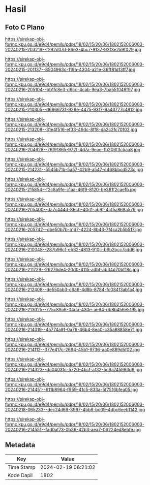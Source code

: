 # Hasil

## Foto C Plano

https://sirekap-obj-formc.kpu.go.id/e9d4/pemilu/pdpr/18/02/15/20/06/1802152006003-20240215-203218--f292d07d-86e3-4bc7-8137-93f3e259f029.jpg

https://sirekap-obj-formc.kpu.go.id/e9d4/pemilu/pdpr/18/02/15/20/06/1802152006003-20240215-201137--8504963c-119a-4304-a21e-36ff81d13ff7.jpg

https://sirekap-obj-formc.kpu.go.id/e9d4/pemilu/pdpr/18/02/15/20/06/1802152006003-20240216-205104--bb1fc8e3-d6cc-4cab-9ea3-7ba551046f97.jpg

https://sirekap-obj-formc.kpu.go.id/e9d4/pemilu/pdpr/18/02/15/20/06/1802152006003-20240215-210305--d6966731-928e-4475-93f7-9a43777c4812.jpg

https://sirekap-obj-formc.kpu.go.id/e9d4/pemilu/pdpr/18/02/15/20/06/1802152006003-20240215-213208--31e4f516-ef33-49dc-8ff8-da2c2fc70102.jpg

https://sirekap-obj-formc.kpu.go.id/e9d4/pemilu/pdpr/18/02/15/20/06/1802152006003-20240216-204628--76f91865-972f-4d7a-9eae-1b206f3cbaa8.jpg

https://sirekap-obj-formc.kpu.go.id/e9d4/pemilu/pdpr/18/02/15/20/06/1802152006003-20240215-214231--5545b71b-5a57-42b9-a547-c468bbcd523c.jpg

https://sirekap-obj-formc.kpu.go.id/e9d4/pemilu/pdpr/18/02/15/20/06/1802152006003-20240215-215854--f2c8a9fe-c1aa-46f9-8120-be381f2cae1b.jpg

https://sirekap-obj-formc.kpu.go.id/e9d4/pemilu/pdpr/18/02/15/20/06/1802152006003-20240216-205400--da7c444d-86c0-40d1-ab9f-4cf5a868a576.jpg

https://sirekap-obj-formc.kpu.go.id/e9d4/pemilu/pdpr/18/02/15/20/06/1802152006003-20240216-205742--dbe50b7b-a1d7-4224-8b43-7f4ca2b5b517.jpg

https://sirekap-obj-formc.kpu.go.id/e9d4/pemilu/pdpr/18/02/15/20/06/1802152006003-20240216-210048--287b96cf-eb32-4813-910c-b6b2bcc7add6.jpg

https://sirekap-obj-formc.kpu.go.id/e9d4/pemilu/pdpr/18/02/15/20/06/1802152006003-20240216-211729--26276de4-20d0-4115-a3bf-ab34d70bf18c.jpg

https://sirekap-obj-formc.kpu.go.id/e9d4/pemilu/pdpr/18/02/15/20/06/1802152006003-20240216-212408--de550ab3-c6a6-4d8b-8784-fc084f3ab1a4.jpg

https://sirekap-obj-formc.kpu.go.id/e9d4/pemilu/pdpr/18/02/15/20/06/1802152006003-20240216-213025--775c89a6-04da-430e-ae64-db8b456e5195.jpg

https://sirekap-obj-formc.kpu.go.id/e9d4/pemilu/pdpr/18/02/15/20/06/1802152006003-20240216-214019--4a774a91-0a79-46b4-8ea0-c35a88858e71.jpg

https://sirekap-obj-formc.kpu.go.id/e9d4/pemilu/pdpr/18/02/15/20/06/1802152006003-20240216-214112--377e417c-2694-45b1-9736-aa0e889d5f02.jpg

https://sirekap-obj-formc.kpu.go.id/e9d4/pemilu/pdpr/18/02/15/20/06/1802152006003-20240216-214323--dc04031c-5720-4bcf-af32-5c9a745963d9.jpg

https://sirekap-obj-formc.kpu.go.id/e9d4/pemilu/pdpr/18/02/15/20/06/1802152006003-20240216-214451--611b8964-f959-41c5-833a-5f7516bfea05.jpg

https://sirekap-obj-formc.kpu.go.id/e9d4/pemilu/pdpr/18/02/15/20/06/1802152006003-20240218-065233--dec24d66-3997-4bb8-bc09-4dbc6eeb1142.jpg

https://sirekap-obj-formc.kpu.go.id/e9d4/pemilu/pdpr/18/02/15/20/06/1802152006003-20240216-214551--fad0af73-0b36-42b3-aea7-06224ed8ebfe.jpg


## Metadata

| Key        | Value               |
| ---------- | ------------------- |
| Time Stamp | 2024-02-19 06:21:02 |
| Kode Dapil | 1802                |



